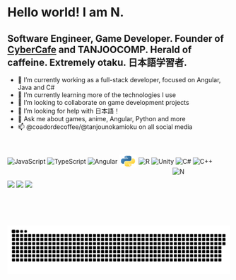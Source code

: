 # Hello world! I am N. 
## Software Engineer, Game Developer. Founder of <a href="https://cybercafe.blog.br">CyberCafe</a> and TANJOOCOMP. Herald of caffeine. Extremely otaku. 日本語学習者.  

- 🔭 I’m currently working as a full-stack developer, focused on Angular, Java and C#
- 🌱 I’m currently learning more of the technologies I use
- 👯 I’m looking to collaborate on game development projects
- 🤔 I’m looking for help with 日本語！
- 💬 Ask me about games, anime, Angular, Python and more
- 📫 @coadordecoffee/@tanjounokamioku on all social media

<!--   <div align="center">
  <a href="https://github.com/coadordecoffee">
  <img height="180em" src="https://github-readme-stats.vercel.app/api?username=coadordecoffee&show_icons=true&theme=synthwave&include_all_commits=true&count_private=true"/>
<img height="180em" src="https://github-readme-stats.vercel.app/api/top-langs/?username=coadordecoffee&layout=compact&langs_count=8&theme=synthwave"/> 
</div> -->
  <div style="display: inline_block">
    <br><br>
  <img align="center" alt="JavaScript" height="30" width="40" src="https://cdn.jsdelivr.net/gh/devicons/devicon/icons/javascript/javascript-plain.svg">
  <img align="center" alt="TypeScript" height="30" width="40" src="https://cdn.jsdelivr.net/gh/devicons/devicon/icons/typescript/typescript-original.svg">
  <img align="center" alt="Angular" height="30" width="40" src="https://cdn.jsdelivr.net/gh/devicons/devicon/icons/angularjs/angularjs-original.svg">
  <img align="center" alt="Python" height="30" width="40" src="https://raw.githubusercontent.com/devicons/devicon/master/icons/python/python-original.svg">
  <img align="center" alt="R" height="30" width="40" src="https://cdn.jsdelivr.net/gh/devicons/devicon/icons/r/r-original.svg">
  <img align="center" alt="Unity" height="40" width="40" src="https://img.icons8.com/nolan/50/unity.png">
  <img align="center" alt="C#" height="35" width="35" src="https://img.icons8.com/color/48/000000/c-sharp-logo-2.png">
  <img align="center" alt="C++" height="30" width="40" src="https://cdn.jsdelivr.net/gh/devicons/devicon/icons/cplusplus/cplusplus-original.svg">
  <img align="right" width="130" height="130" border="0" alt="N" src="https://i.picasion.com/pic92/110675bac5c1852a0cb47d72ed92defd.gif"/>
</div>
  
  ##
  
  <div> 
  <a href="https://twitter.com/tanjounokamioku" target="_blank"><img src="https://img.shields.io/badge/Twitter-1DA1F2?style=for-the-badge&logo=twitter&logoColor=white" target="_blank"></a>
  <a href="https://instagram.com/coadordecoffee" target="_blank"><img src="https://img.shields.io/badge/-Instagram-%23E4405F?style=for-the-badge&logo=instagram&logoColor=white" target="_blank"></a>
  <a href="https://www.linkedin.com/in/coadordecoffee/" target="_blank"><img src="https://img.shields.io/badge/-LinkedIn-%230077B5?style=for-the-badge&logo=linkedin&logoColor=white" target="_blank"></a>
<!--   <a href="https://www.youtube.com/channel/UCcSLlR2yJhN3QRqC4tYIGlQ" target="_blank"><img src="https://img.shields.io/badge/YouTube-FF0000?style=for-the-badge&logo=youtube&logoColor=white" target="_blank"></a> -->
<!-- 	<a href="https://www.twitch.tv/" target="_blank"><img src="https://img.shields.io/badge/Twitch-9146FF?style=for-the-badge&logo=twitch&logoColor=white" target="_blank"></a> -->
<!--  <a href="https://discord.gg/" target="_blank"><img src="https://img.shields.io/badge/Discord-7289DA?style=for-the-badge&logo=discord&logoColor=white" target="_blank"></a>  -->

  ![Snake animation](https://github.com/coadordecoffee/coadordecoffee/blob/output/github-contribution-grid-snake.svg)
 
</div>
